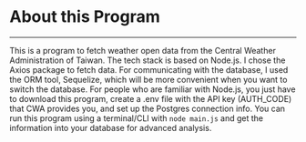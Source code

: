 # About this Program
---
This is a program to fetch weather open data from the Central Weather Administration of Taiwan. The tech stack is based on Node.js.
I chose the Axios package to fetch data. For communicating with the database, I used the ORM tool, Sequelize, which will be more convenient when you want to switch the database.
For people who are familiar with Node.js, you just have to download this program, create a .env file with the API key (AUTH_CODE) that CWA provides you, and set up the Postgres connection info.
You can run this program using a terminal/CLI with `node main.js` and get the information into your database for advanced analysis.
